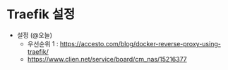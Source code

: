 # Traefik 설정

- 설정 (@오늘)
  - 우선순위 1 : https://accesto.com/blog/docker-reverse-proxy-using-traefik/
  - https://www.clien.net/service/board/cm_nas/15216377
